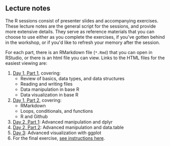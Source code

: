 ## Lecture notes

The R sessions consist of presenter slides and accompanying exercises. These lecture notes are the general script for the sessions, and provide more extensive details. They serve as reference materials that you can choose to use either as you complete the exercises, if you've gotten behind in the workshop, or if you'd like to refresh your memory after the session.

For each part, there is an RMarkdown file (`*.Rmd`) that you can open in RStudio, or there is an html file you can view. Links to the HTML files for the easiest viewing are:

1. [Day 1, Part 1](https://msia.github.io/bootcamp-2019/lecturenotes/day1part1_R-intro_lecturenotes_kr), covering:
    - Review of basics, data types, and data structures
    - Reading and writing files
    - Data manipulation in base R
    - Data visualization in base R
2. [Day 1, Part 2](https://msia.github.io/bootcamp-2019/lecturenotes/day1part2_R-loops-conditionals-functions_lecturenotes_rm), covering:
    - RMarkdown
    - Loops, conditionals, and functions
    - R and Github
3. [Day 2, Part 1](https://msia.github.io/bootcamp-2019/lecturenotes/day2part1_R-adv_manipulation_dplyr_lecturenotes_kr): Advanced manipulation and dplyr
4. [Day 2, Part 2](https://msia.github.io/bootcamp-2019/lecturenotes/day2part2_R-adv_manipulation_datatable_lecturenotes_ae): Advanced manipulation and data.table
5. [Day 3](https://msia.github.io/bootcamp-2019/lecturenotes/day3_R-pt3-ggplot_lecturenotes_rm): Advanced visualization with ggplot
6. For the final exercise, [see instructions here](https://github.com/MSIA/bootcamp-2019/blob/master/exercises/day3_final-exercise-instructions.md).
